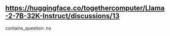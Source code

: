 ## https://huggingface.co/togethercomputer/Llama-2-7B-32K-Instruct/discussions/13

contains_question: no